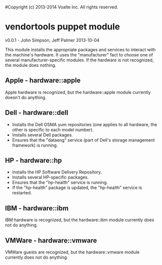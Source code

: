 #Copyright (c) 2013-2014 Voalte Inc. All rights reserved.
# vendortools puppet module 

v0.0.1 - John Simpson, Jeff Palmer 2013-10-04

This module installs the appropriate packages and services to interact with
the machine's hardware. It uses the "manufacturer" fact to choose one of
several manufacturer-specific modules. If the hardware is not recognized, the
module does nothing.

## Apple - hardware::apple

Apple hardware is recognized, but the hardware::apple module currently doesn't
do anything.

## Dell - hardware::dell

* Installs the Dell OSMA yum repositories (one applies to all hardware,
the other is specific to each model number).
* Installs several Dell packages.
* Ensures that the "dataeng" service (part of Dell's storage management
framework) is running.

## HP - hardware::hp

* Installs the HP Software Delivery Repository.
* Installs several HP-specific packages.
* Ensures that the "hp-health" service is running.
* If the "hp-health" package is updated, the "hp-health" service is restarted.

## IBM - hardware::ibm

IBM hardware is recognized, but the hardware::ibm module currently does not
do anything.

## VMWare - hardware::vmware

VMWare guests are recognized, but the hardware::vmware module currently does
not do anything.
